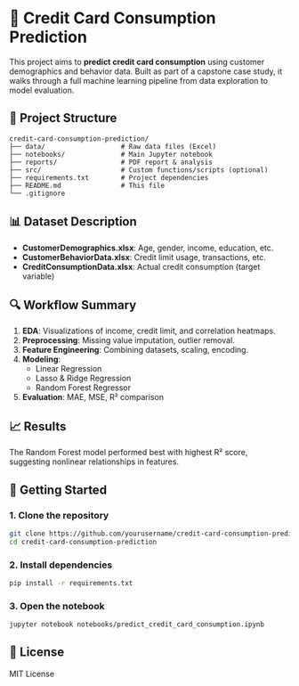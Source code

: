 
# 🧠 Credit Card Consumption Prediction

This project aims to **predict credit card consumption** using customer demographics and behavior data. Built as part of a capstone case study, it walks through a full machine learning pipeline from data exploration to model evaluation.

## 📁 Project Structure

```
credit-card-consumption-prediction/
├── data/                   # Raw data files (Excel)
├── notebooks/              # Main Jupyter notebook
├── reports/                # PDF report & analysis
├── src/                    # Custom functions/scripts (optional)
├── requirements.txt        # Project dependencies
├── README.md               # This file
└── .gitignore
```

## 📊 Dataset Description

- **CustomerDemographics.xlsx**: Age, gender, income, education, etc.
- **CustomerBehaviorData.xlsx**: Credit limit usage, transactions, etc.
- **CreditConsumptionData.xlsx**: Actual credit consumption (target variable)

## 🔍 Workflow Summary

1. **EDA**: Visualizations of income, credit limit, and correlation heatmaps.
2. **Preprocessing**: Missing value imputation, outlier removal.
3. **Feature Engineering**: Combining datasets, scaling, encoding.
4. **Modeling**:
   - Linear Regression
   - Lasso & Ridge Regression
   - Random Forest Regressor
5. **Evaluation**: MAE, MSE, R² comparison

## 📈 Results

The Random Forest model performed best with highest R² score, suggesting nonlinear relationships in features.

## 🚀 Getting Started

### 1. Clone the repository
```bash
git clone https://github.com/yourusername/credit-card-consumption-prediction.git
cd credit-card-consumption-prediction
```

### 2. Install dependencies
```bash
pip install -r requirements.txt
```

### 3. Open the notebook
```bash
jupyter notebook notebooks/predict_credit_card_consumption.ipynb
```

## 📄 License

MIT License
